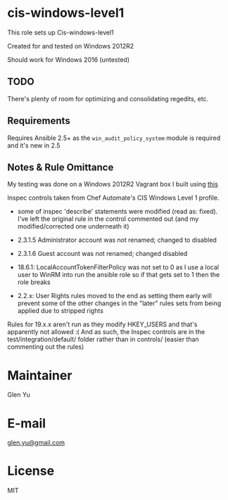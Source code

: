 # cis-windows-level1

This role sets up Cis-windows-level1

Created for and tested on Windows 2012R2 

Should work for Windows 2016 (untested)


## TODO

There's plenty of room for optimizing and consolidating regedits, etc.


## Requirements

Requires Ansible 2.5+ as the `win_audit_policy_system` module is required and it's new in 2.5


## Notes & Rule Omittance

My testing was done on a Windows 2012R2 Vagrant box I built using [this](https://github.com/Neutrollized/packer-windows)

Inspec controls taken from Chef Automate's CIS Windows Level 1 profile.
- some of inspec 'describe' statements were modified (read as: fixed).  I've left the original rule in the control commented out (and my modified/corrected one underneath it)

- 2.3.1.5 Administrator account was not renamed; changed to disabled

- 2.3.1.6 Guest account was not renamed; changed disabled

- 18.6.1: LocalAccountTokenFilterPolicy was not set to 0 as I use a local user to WinRM into run the ansible role so if that gets set to 1 then the role breaks

- 2.2.x: User Rights rules moved to the end as setting them early will prevent some of the other changes in the "later" rules sets from being applied due to stripped rights

Rules for 19.x.x aren't run as they modify HKEY_USERS and that's apparently not allowed :( And as such, the Inspec controls are in the test/integration/default/ folder rather than in controls/ (easier than commenting out the rules)


# Maintainer

Glen Yu

# E-mail

glen.yu@gmail.com

# License

MIT
